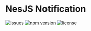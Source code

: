 # NesJS Notification

![issues](https://img.shields.io/github/issues/sinuoslabs/nestjs-notification)
[![npm version](https://badge.fury.io/js/@sinuos%2Fnestjs-notification.svg)](https://badge.fury.io/js/@sinuos%2Fnestjs-notification)
![license](https://img.shields.io/github/license/sinuoslabs/nestjs-notification)
